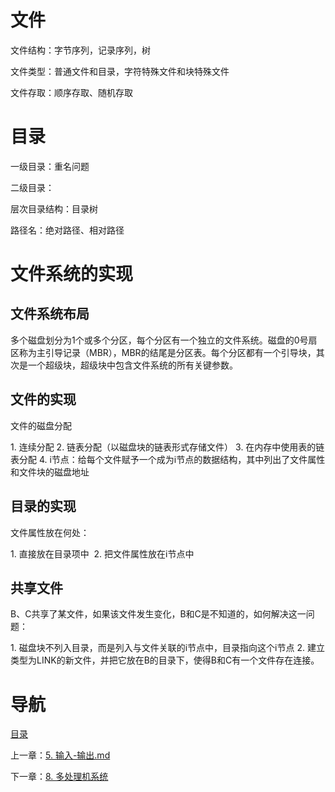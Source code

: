 # 文件

文件结构：字节序列，记录序列，树

文件类型：普通文件和目录，字符特殊文件和块特殊文件

文件存取：顺序存取、随机存取

# 目录

一级目录：重名问题

二级目录：

层次目录结构：目录树

路径名：绝对路径、相对路径

# 文件系统的实现

## 文件系统布局

多个磁盘划分为1个或多个分区，每个分区有一个独立的文件系统。磁盘的0号扇区称为主引导记录（MBR），MBR的结尾是分区表。每个分区都有一个引导块，其次是一个超级块，超级块中包含文件系统的所有关键参数。

## 文件的实现

文件的磁盘分配

1. 连续分配
2. 链表分配（以磁盘块的链表形式存储文件）
3. 在内存中使用表的链表分配
4. i节点：给每个文件赋予一个成为i节点的数据结构，其中列出了文件属性和文件块的磁盘地址

## 目录的实现

文件属性放在何处：

1. 直接放在目录项中 
2. 把文件属性放在i节点中

## 共享文件

B、C共享了某文件，如果该文件发生变化，B和C是不知道的，如何解决这一问题：

1. 磁盘块不列入目录，而是列入与文件关联的i节点中，目录指向这个i节点
2. 建立类型为LINK的新文件，并把它放在B的目录下，使得B和C有一个文件存在连接。

# 导航

[目录](README.md)

上一章：[5. 输入-输出.md](5. 输入-输出.md)

下一章：[8. 多处理机系统](8. 多处理机系统.md)
